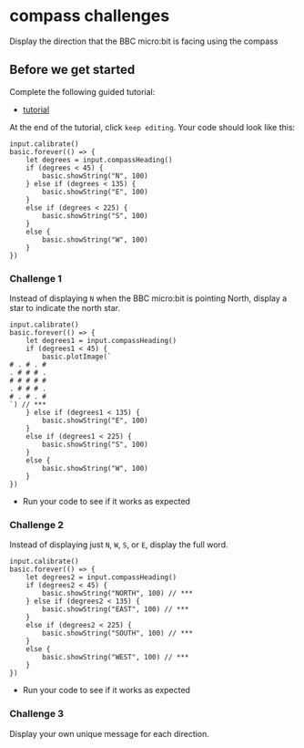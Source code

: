 # compass challenges

Display the direction that the BBC micro:bit is facing using the compass 

## Before we get started

Complete the following guided tutorial:

* [tutorial](/microbit/lessons/compass/tutorial)

At the end of the tutorial, click `keep editing`. Your code should look like this:

```
input.calibrate()
basic.forever(() => {
    let degrees = input.compassHeading()
    if (degrees < 45) {
        basic.showString("N", 100)
    } else if (degrees < 135) {
        basic.showString("E", 100)
    }
    else if (degrees < 225) {
        basic.showString("S", 100)
    }
    else {
        basic.showString("W", 100)
    }
})
```

### Challenge 1

Instead of displaying `N` when the BBC micro:bit is pointing North, display a star to indicate the north star.

```
input.calibrate()
basic.forever(() => {
    let degrees1 = input.compassHeading()
    if (degrees1 < 45) {
        basic.plotImage(`
# . # . #
. # # # .
# # # # #
. # # # .
# . # . #
`) // ***
    } else if (degrees1 < 135) {
        basic.showString("E", 100)
    }
    else if (degrees1 < 225) {
        basic.showString("S", 100)
    }
    else {
        basic.showString("W", 100)
    }
})
```

* Run your code to see if it works as expected

### Challenge 2

Instead of displaying just `N`, `W`, `S`, or `E`, display the full word.

```
input.calibrate()
basic.forever(() => {
    let degrees2 = input.compassHeading()
    if (degrees2 < 45) {
        basic.showString("NORTH", 100) // ***
    } else if (degrees2 < 135) {
        basic.showString("EAST", 100) // ***
    }
    else if (degrees2 < 225) {
        basic.showString("SOUTH", 100) // ***
    }
    else {
        basic.showString("WEST", 100) // ***
    }
})
```

* Run your code to see if it works as expected

### Challenge 3

Display your own unique message for each direction.

